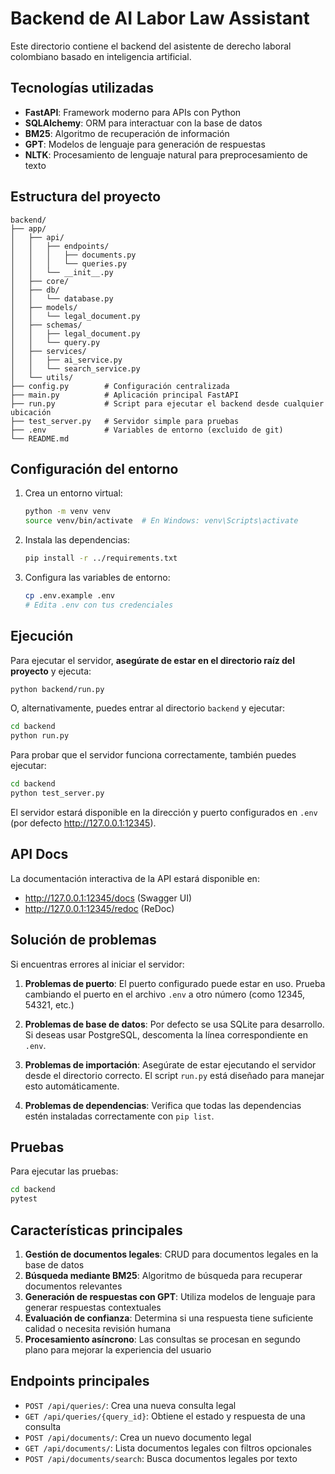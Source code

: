 # Backend de AI Labor Law Assistant

Este directorio contiene el backend del asistente de derecho laboral colombiano basado en inteligencia artificial.

## Tecnologías utilizadas

- **FastAPI**: Framework moderno para APIs con Python
- **SQLAlchemy**: ORM para interactuar con la base de datos
- **BM25**: Algoritmo de recuperación de información
- **GPT**: Modelos de lenguaje para generación de respuestas
- **NLTK**: Procesamiento de lenguaje natural para preprocesamiento de texto

## Estructura del proyecto

```
backend/
├── app/
│   ├── api/
│   │   ├── endpoints/
│   │   │   ├── documents.py
│   │   │   └── queries.py
│   │   └── __init__.py
│   ├── core/
│   ├── db/
│   │   └── database.py
│   ├── models/
│   │   └── legal_document.py
│   ├── schemas/
│   │   ├── legal_document.py
│   │   └── query.py
│   ├── services/
│   │   ├── ai_service.py
│   │   └── search_service.py
│   └── utils/
├── config.py        # Configuración centralizada
├── main.py          # Aplicación principal FastAPI
├── run.py           # Script para ejecutar el backend desde cualquier ubicación
├── test_server.py   # Servidor simple para pruebas
├── .env             # Variables de entorno (excluido de git)
└── README.md
```

## Configuración del entorno

1. Crea un entorno virtual:
   ```bash
   python -m venv venv
   source venv/bin/activate  # En Windows: venv\Scripts\activate
   ```

2. Instala las dependencias:
   ```bash
   pip install -r ../requirements.txt
   ```

3. Configura las variables de entorno:
   ```bash
   cp .env.example .env
   # Edita .env con tus credenciales
   ```

## Ejecución

Para ejecutar el servidor, **asegúrate de estar en el directorio raíz del proyecto** y ejecuta:

```bash
python backend/run.py
```

O, alternativamente, puedes entrar al directorio `backend` y ejecutar:

```bash
cd backend
python run.py
```

Para probar que el servidor funciona correctamente, también puedes ejecutar:

```bash
cd backend
python test_server.py
```

El servidor estará disponible en la dirección y puerto configurados en `.env` (por defecto http://127.0.0.1:12345).

## API Docs

La documentación interactiva de la API estará disponible en:
- http://127.0.0.1:12345/docs (Swagger UI)
- http://127.0.0.1:12345/redoc (ReDoc)

## Solución de problemas

Si encuentras errores al iniciar el servidor:

1. **Problemas de puerto**: El puerto configurado puede estar en uso. Prueba cambiando el puerto en el archivo `.env` a otro número (como 12345, 54321, etc.)

2. **Problemas de base de datos**: Por defecto se usa SQLite para desarrollo. Si deseas usar PostgreSQL, descomenta la línea correspondiente en `.env`.

3. **Problemas de importación**: Asegúrate de estar ejecutando el servidor desde el directorio correcto. El script `run.py` está diseñado para manejar esto automáticamente.

4. **Problemas de dependencias**: Verifica que todas las dependencias estén instaladas correctamente con `pip list`.

## Pruebas

Para ejecutar las pruebas:

```bash
cd backend
pytest
```

## Características principales

1. **Gestión de documentos legales**: CRUD para documentos legales en la base de datos
2. **Búsqueda mediante BM25**: Algoritmo de búsqueda para recuperar documentos relevantes
3. **Generación de respuestas con GPT**: Utiliza modelos de lenguaje para generar respuestas contextuales
4. **Evaluación de confianza**: Determina si una respuesta tiene suficiente calidad o necesita revisión humana
5. **Procesamiento asíncrono**: Las consultas se procesan en segundo plano para mejorar la experiencia del usuario

## Endpoints principales

- `POST /api/queries/`: Crea una nueva consulta legal
- `GET /api/queries/{query_id}`: Obtiene el estado y respuesta de una consulta
- `POST /api/documents/`: Crea un nuevo documento legal
- `GET /api/documents/`: Lista documentos legales con filtros opcionales
- `POST /api/documents/search`: Busca documentos legales por texto 